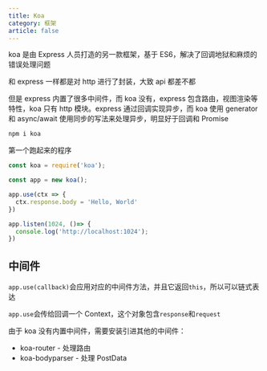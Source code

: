 ```yaml
---
title: Koa
category: 框架
article: false
---
```


koa 是由 Express 人员打造的另一款框架，基于 ES6，解决了回调地狱和麻烦的错误处理问题

和 express 一样都是对 http 进行了封装，大致 api 都差不都

但是 express 内置了很多中间件，而 koa 没有，express 包含路由，视图渲染等特性，koa 只有 http 模块。express 通过回调实现异步，而 koa 使用 generator 和 async/await 使用同步的写法来处理异步，明显好于回调和 Promise

```sh
npm i koa
```

第一个跑起来的程序

```js
const koa = require('koa');

const app = new koa();

app.use(ctx => {
  ctx.response.body = 'Hello, World'
})

app.listen(1024, ()=> {
  console.log('http://localhost:1024');
})
```

## 中间件

`app.use(callback)`会应用对应的中间件方法，并且它返回`this`，所以可以链式表达

`app.use`会传给回调一个 Context，这个对象包含`response`和`request`

由于 koa 没有内置中间件，需要安装引进其他的中间件：

+ koa-router - 处理路由
+ koa-bodyparser - 处理 PostData
